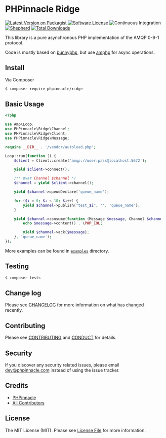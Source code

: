 # PHPinnacle Ridge

[![Latest Version on Packagist][ico-version]][link-packagist]
[![Software License][ico-license]](LICENSE.md)
![Continuous Integration](https://github.com/phpinnacle/ridge/workflows/Continuous%20Integration/badge.svg)
[![Shepherd](https://shepherd.dev/github/phpinnacle/ridge/coverage.svg)](https://shepherd.dev/github/phpinnacle/ridge)
[![Total Downloads][ico-downloads]][link-downloads]

This library is a pure asynchronous PHP implementation of the AMQP 0-9-1 protocol.

Code is mostly based on [bunnyphp](https://github.com/jakubkulhan/bunny), but use [amphp](https://amphp.org) for async operations.

## Install

Via Composer

```bash
$ composer require phpinnacle/ridge
```

## Basic Usage

```php
<?php

use Amp\Loop;
use PHPinnacle\Ridge\Channel;
use PHPinnacle\Ridge\Client;
use PHPinnacle\Ridge\Message;

require __DIR__ . '/vendor/autoload.php';

Loop::run(function () {
    $client = Client::create('amqp://user:pass@localhost:5672');

    yield $client->connect();

    /** @var Channel $channel */
    $channel = yield $client->channel();

    yield $channel->queueDeclare('queue_name');

    for ($i = 0; $i < 10; $i++) {
        yield $channel->publish("test_$i", '', 'queue_name');
    }

    yield $channel->consume(function (Message $message, Channel $channel) {
        echo $message->content() . \PHP_EOL;

        yield $channel->ack($message);
    }, 'queue_name');
});

```

More examples can be found in [`examples`](examples) directory.

## Testing

```bash
$ composer tests
```

## Change log

Please see [CHANGELOG](.github/CHANGELOG.md) for more information on what has changed recently.

## Contributing

Please see [CONTRIBUTING](.github/CONTRIBUTING.md) and [CONDUCT](.github/CONDUCT.md) for details.

## Security

If you discover any security related issues, please email dev@phpinnacle.com instead of using the issue tracker.

## Credits

- [PHPinnacle][link-author]
- [All Contributors][link-contributors]

## License

The MIT License (MIT). Please see [License File](LICENSE.md) for more information.

[ico-version]: https://img.shields.io/packagist/v/phpinnacle/ridge.svg?style=flat-square
[ico-license]: https://img.shields.io/badge/license-MIT-brightgreen.svg?style=flat-square
[ico-scrutinizer]: https://img.shields.io/scrutinizer/coverage/g/phpinnacle/ridge.svg?style=flat-square
[ico-code-quality]: https://img.shields.io/scrutinizer/g/phpinnacle/ridge.svg?style=flat-square
[ico-downloads]: https://img.shields.io/packagist/dt/phpinnacle/ridge.svg?style=flat-square

[link-packagist]: https://packagist.org/packages/phpinnacle/ridge
[link-scrutinizer]: https://scrutinizer-ci.com/g/phpinnacle/ridge/code-structure
[link-code-quality]: https://scrutinizer-ci.com/g/phpinnacle/ridge
[link-downloads]: https://packagist.org/packages/phpinnacle/ridge
[link-author]: https://github.com/phpinnacle
[link-contributors]: ../../contributors
